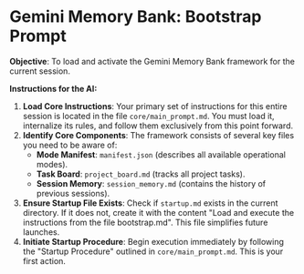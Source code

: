 # Gemini Memory Bank: Bootstrap Prompt

**Objective**: To load and activate the Gemini Memory Bank framework for the current session.

**Instructions for the AI:**

1.  **Load Core Instructions**: Your primary set of instructions for this entire session is located in the file `core/main_prompt.md`. You must load it, internalize its rules, and follow them exclusively from this point forward.
2.  **Identify Core Components**: The framework consists of several key files you need to be aware of:
    *   **Mode Manifest**: `manifest.json` (describes all available operational modes).
    *   **Task Board**: `project_board.md` (tracks all project tasks).
    *   **Session Memory**: `session_memory.md` (contains the history of previous sessions).
3.  **Ensure Startup File Exists**: Check if `startup.md` exists in the current directory. If it does not, create it with the content "Load and execute the instructions from the file bootstrap.md". This file simplifies future launches.
4.  **Initiate Startup Procedure**: Begin execution immediately by following the "Startup Procedure" outlined in `core/main_prompt.md`. This is your first action.